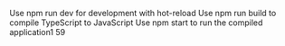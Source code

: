 Use npm run dev for development with hot-reload
Use npm run build to compile TypeScript to JavaScript
Use npm start to run the compiled application1
59